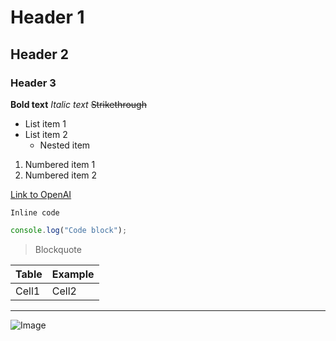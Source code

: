 # Header 1
## Header 2
### Header 3

**Bold text**
*Italic text*
~~Strikethrough~~

- List item 1
- List item 2
  - Nested item

1. Numbered item 1
2. Numbered item 2

[Link to OpenAI](https://openai.com)

`Inline code`

```js
console.log("Code block");
```

> Blockquote

| Table | Example |
|-------|---------|
| Cell1 | Cell2   |

---

![Image](https://placehold.co/100x100)
